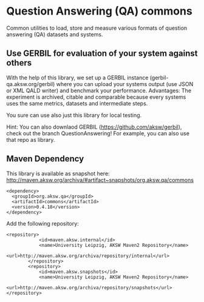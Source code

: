 # Question Answering (QA) commons
Common utilities to load, store and measure various formats of question answering (QA) datasets and systems.

## Use GERBIL for evaluation of your system against others

With the help of this library, we set up a GERBIL instance (gerbil-qa.aksw.org/gerbil) where you can upload your systems output (use JSON or XML QALD writer) and benchmark your performance.
Advantages: The experiment is archived, citable and comparable because every systems uses the same metrics, datasets and intermediate steps. 

You sure can use also just this library for local testing.

Hint: You can also downlaod GERBIL (https://github.com/aksw/gerbil), check out the branch QuestionAnswering! For example, you can also use that repo as library.

## Maven Dependency
This library is available as snapshot here: http://maven.aksw.org/archiva/#artifact~snapshots/org.aksw.qa/commons

```
<dependency>
  <groupId>org.aksw.qa</groupId>
  <artifactId>commons</artifactId>
  <version>0.4.18</version>
</dependency>
```
Add the following repository:
```
<repository>
			<id>maven.aksw.internal</id>
			<name>University Leipzig, AKSW Maven2 Repository</name>
			<url>http://maven.aksw.org/archiva/repository/internal</url>
		</repository>
		<repository>
			<id>maven.aksw.snapshots</id>
			<name>University Leipzig, AKSW Maven2 Repository</name>
			<url>http://maven.aksw.org/archiva/repository/snapshots</url>
</repository>
```
